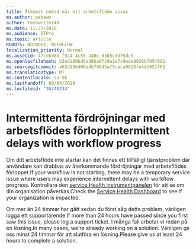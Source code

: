 ```yaml
---
title: Åtkomst nekad när ett arbetsflöde visas
ms.author: pebaum
author: Techwriter40
ms.date: 11/27/2018
ms.audience: ITPro
ms.topic: article
ROBOTS: NOINDEX, NOFOLLOW
localization_priority: Normal
ms.assetid: 47ceb983-f9a4-4c55-a40c-03d5c3d75dc9
ms.openlocfilehash: b3ed180bd6ad8ba0fc9a1e7c9ede9926b705f002
ms.sourcegitcommit: a65d196d00adb70045af5caca9828fe44b951f61
ms.translationtype: MT
ms.contentlocale: sv-SE
ms.lasthandoff: 09/04/2019
ms.locfileid: "36748234"
---
```

# <a name="intermittent-delays-with-workflow-progress"></a><span data-ttu-id="e570b-102">Intermittenta fördröjningar med arbetsflödes förlopp</span><span class="sxs-lookup"><span data-stu-id="e570b-102">Intermittent delays with workflow progress</span></span>

<span data-ttu-id="e570b-103">Om ditt arbetsflöde inte startar kan det finnas ett tillfälligt tjänstproblem där användare kan drabbas av återkommande fördröjningar med arbetsflödes förloppet.</span><span class="sxs-lookup"><span data-stu-id="e570b-103">If your workflow is not starting, there may be a temporary service issue where users may experience intermittent delays with workflow progress.</span></span> <span data-ttu-id="e570b-104">Kontrollera den [service Health instrumentpanelen]("https://admin.microsoft.com/AdminPortal/Home#/servicehealth) för att se om din organisation påverkas.</span><span class="sxs-lookup"><span data-stu-id="e570b-104">Check the [Service Health Dashboard]("https://admin.microsoft.com/AdminPortal/Home#/servicehealth) to see if your organization is impacted.</span></span> 

<span data-ttu-id="e570b-105">Om mer än 24 timmar har gått sedan du först såg detta problem, vänligen logga ett supportärende.</span><span class="sxs-lookup"><span data-stu-id="e570b-105">If more than 24 hours have passed since you first saw this issue, please log a support ticket.</span></span> <span data-ttu-id="e570b-106">I många fall arbetar vi redan på en lösning.</span><span class="sxs-lookup"><span data-stu-id="e570b-106">In many cases, we're already working on a solution.</span></span> <span data-ttu-id="e570b-107">Vänligen ge oss minst 24 timmar för att slutföra en lösning.</span><span class="sxs-lookup"><span data-stu-id="e570b-107">Please give us at least 24 hours to complete a solution.</span></span>


  

